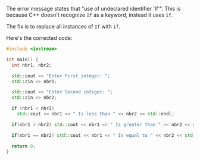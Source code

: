 The error message states that "use of undeclared identifier 'If'". This is because C++ doesn't recognize `If` as a keyword, instead it uses `if`.

The fix is to replace all instances of `If` with `if`.

Here's the corrected code:
```cpp
#include <iostream>

int main() {
  int nbr1, nbr2;

  std::cout << "Enter First integer: ";
  std::cin >> nbr1;

  std::cout << "Enter Second integer: ";
  std::cin >> nbr2;

  if (nbr1 < nbr2)
    std::cout << nbr1 << " Is less than " << nbr2 << std::endl;

  if(nbr1 > nbr2) std::cout << nbr1 << " Is greater than " << nbr2 << std::endl;

  if(nbr1 == nbr2) std::cout << nbr1 << " Is equal to " << nbr2 << std::endl;

  return 0;
}
```
